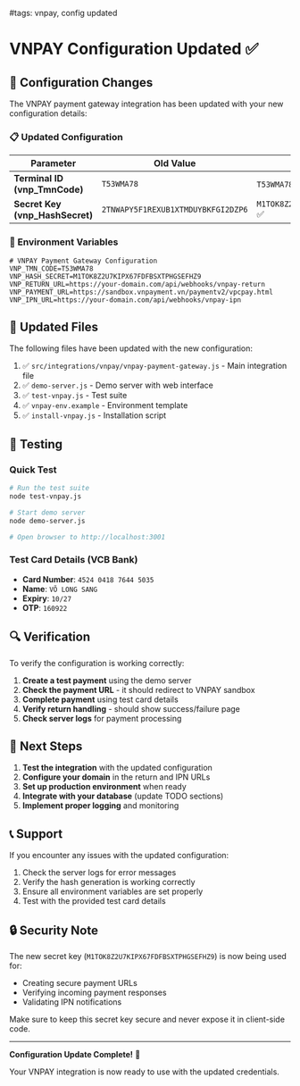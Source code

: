 #tags: vnpay, config updated
# VNPAY Configuration Updated ✅

## 🔄 Configuration Changes

The VNPAY payment gateway integration has been updated with your new configuration details:

### 📋 Updated Configuration

| Parameter | Old Value | New Value |
|-----------|-----------|-----------|
| **Terminal ID (vnp_TmnCode)** | `T53WMA78` | `T53WMA78` ✅ |
| **Secret Key (vnp_HashSecret)** | `2TNWAPY5F1REXUB1XTMDUYBKFGI2DZP6` | `M1TOK8Z2U7KIPX67FDFBSXTPHGSEFHZ9` ✅ |

### 🔧 Environment Variables

```env
# VNPAY Payment Gateway Configuration
VNP_TMN_CODE=T53WMA78
VNP_HASH_SECRET=M1TOK8Z2U7KIPX67FDFBSXTPHGSEFHZ9
VNP_RETURN_URL=https://your-domain.com/api/webhooks/vnpay-return
VNP_PAYMENT_URL=https://sandbox.vnpayment.vn/paymentv2/vpcpay.html
VNP_IPN_URL=https://your-domain.com/api/webhooks/vnpay-ipn
```

## 📁 Updated Files

The following files have been updated with the new configuration:

1. ✅ `src/integrations/vnpay/vnpay-payment-gateway.js` - Main integration file
2. ✅ `demo-server.js` - Demo server with web interface
3. ✅ `test-vnpay.js` - Test suite
4. ✅ `vnpay-env.example` - Environment template
5. ✅ `install-vnpay.js` - Installation script

## 🧪 Testing

### Quick Test
```bash
# Run the test suite
node test-vnpay.js

# Start demo server
node demo-server.js

# Open browser to http://localhost:3001
```

### Test Card Details (VCB Bank)
- **Card Number**: `4524 0418 7644 5035`
- **Name**: `VÕ LONG SANG`
- **Expiry**: `10/27`
- **OTP**: `160922`

## 🔍 Verification

To verify the configuration is working correctly:

1. **Create a test payment** using the demo server
2. **Check the payment URL** - it should redirect to VNPAY sandbox
3. **Complete payment** using test card details
4. **Verify return handling** - should show success/failure page
5. **Check server logs** for payment processing

## 🚀 Next Steps

1. **Test the integration** with the updated configuration
2. **Configure your domain** in the return and IPN URLs
3. **Set up production environment** when ready
4. **Integrate with your database** (update TODO sections)
5. **Implement proper logging** and monitoring

## 📞 Support

If you encounter any issues with the updated configuration:

1. Check the server logs for error messages
2. Verify the hash generation is working correctly
3. Ensure all environment variables are set properly
4. Test with the provided test card details

## 🔒 Security Note

The new secret key (`M1TOK8Z2U7KIPX67FDFBSXTPHGSEFHZ9`) is now being used for:
- Creating secure payment URLs
- Verifying incoming payment responses
- Validating IPN notifications

Make sure to keep this secret key secure and never expose it in client-side code.

---

**Configuration Update Complete!** 🎉

Your VNPAY integration is now ready to use with the updated credentials. 